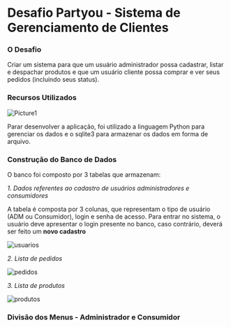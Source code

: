 # Desafio Partyou - Sistema de Gerenciamento de Clientes 

### O Desafio 
Criar um sistema para que um usuário administrador possa cadastrar, listar e despachar produtos e que um usuário cliente possa comprar e ver seus pedidos (incluindo seus status).

### Recursos Utilizados 

![Picture1](https://user-images.githubusercontent.com/46378210/70085829-ce41b080-15ef-11ea-8b9b-b4338302893d.png)

Parar desenvolver a aplicação, foi utilizado a linguagem Python para gerenciar os dados e o sqlite3 para armazenar os dados em forma de arquivo. 

### Construção do Banco de Dados 
O banco foi composto por 3 tabelas que armazenam:

_1. Dados referentes ao cadastro de usuários administradores e consumidores_

A tabela é composta por 3 colunas, que representam o tipo de usuário (ADM ou Consumidor), login e senha de acesso. Para entrar no sistema, o usuário deve apresentar o login presente no banco, caso contrário, deverá ser feito um __novo cadastro__

![usuarios](https://user-images.githubusercontent.com/46378210/70085963-12cd4c00-15f0-11ea-96fd-ccb5760bee47.png)

_2. Lista de pedidos_

![pedidos](https://user-images.githubusercontent.com/46378210/70086048-45774480-15f0-11ea-9e9f-7493e88e41dd.png)

_3. Lista de produtos_ 

![produtos](https://user-images.githubusercontent.com/46378210/70086047-45774480-15f0-11ea-938c-d3a885a730de.png)

### Divisão dos Menus - Administrador e Consumidor 
